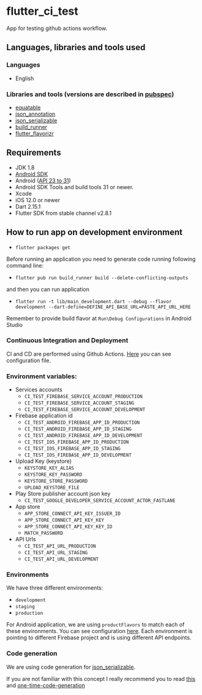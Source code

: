 # flutter_ci_test

App for testing github actions workflow.

## Languages, libraries and tools used

### Languages

* English

### Libraries and tools (versions are described in [pubspec](pubspec.yaml))

* [equatable](https://pub.dev/packages/equatable)
* [json_annotation](https://pub.dev/packages/json_annotation)
* [json_serializable](https://pub.dev/packages/json_serializable)
* [build_runner](https://pub.dev/packages/build_runner)
* [flutter_flavorizr](https://pub.dev/packages/flutter_flavorizr)

## Requirements

* JDK 1.8
* [Android SDK](https://developer.android.com/studio/index.html)
* Android ([API 23 to 31](https://developer.android.com/studio/releases/platforms))
* Android SDK Tools and build tools 31 or newer.
* Xcode
* iOS 12.0 or newer
* Dart 2.15.1
* Flutter SDK from stable channel v2.8.1

## How to run app on development environment

- `flutter packages get`

Before running an application you need to generate code running following command line:

- `flutter pub run build_runner build --delete-conflicting-outputs`

and then you can run application

- `flutter run -t lib/main_development.dart --debug --flavor development --dart-define=DEFINE_API_BASE_URL=PASTE_API_URL_HERE`

Remember to provide build flavor at `Run\Debug Configurations` in Android Studio

### Continuous Integration and Deployment

CI and CD are performed using Github Actions. [Here](.github/workflows/flutter-ci.yml) you can see configuration file.

### Environment variables:

- Services accounts
    - `CI_TEST_FIREBASE_SERVICE_ACCOUNT_PRODUCTION`
    - `CI_TEST_FIREBASE_SERVICE_ACCOUNT_STAGING`
    - `CI_TEST_FIREBASE_SERVICE_ACCOUNT_DEVELOPMENT`
- Firebase application id
    - `CI_TEST_ANDROID_FIREBASE_APP_ID_PRODUCTION`
    - `CI_TEST_ANDROID_FIREBASE_APP_ID_STAGING`
    - `CI_TEST_ANDROID_FIREBASE_APP_ID_DEVELOPMENT`
    - `CI_TEST_IOS_FIREBASE_APP_ID_PRODUCTION`
    - `CI_TEST_IOS_FIREBASE_APP_ID_STAGING`
    - `CI_TEST_IOS_FIREBASE_APP_ID_DEVELOPMENT`
- Upload Key (keystore)
    - `KEYSTORE_KEY_ALIAS`
    - `KEYSTORE_KEY_PASSWORD`
    - `KEYSTORE_STORE_PASSWORD`
    - `UPLOAD_KEYSTORE_FILE`
- Play Store publisher account json key
    - `CI_TEST_GOOGLE_DEVELOPER_SERVICE_ACCOUNT_ACTOR_FASTLANE`
- App store
    - `APP_STORE_CONNECT_API_KEY_ISSUER_ID`
    - `APP_STORE_CONNECT_API_KEY_KEY`
    - `APP_STORE_CONNECT_API_KEY_KEY_ID`
    - `MATCH_PASSWORD`
- API Urls
    - `CI_TEST_API_URL_PRODUCTION`
    - `CI_TEST_API_URL_STAGING`
    - `CI_TEST_API_URL_DEVELOPMENT`

### Environments

We have three different environments:

- `development`
- `staging`
- `production`

For Android application, we are using `productFlavors` to match each of these environments. You can
see configuration [here](/android/app/build.gradle). Each environment is pointing to different
Firebase project and is using different API endpoints.

### Code generation

We are using code generation for [json_serializable](https://pub.dev/packages/json_serializable).

If you are not familiar with this concept I really recommend you to
read [this](https://flutter.dev/docs/development/data-and-backend/json)
and [one-time-code-generation](https://flutter.dev/docs/development/data-and-backend/json#one-time-code-generation)